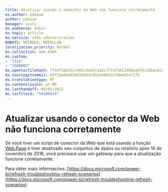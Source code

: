 ```yaml
---
title: Atualizar usando o conector da Web não funciona corretamente
ms.author: pebaum
author: pebaum
manager: scotv
ms.audience: Admin
ms.topic: article
ms.service: o365-administration
ROBOTS: NOINDEX, NOFOLLOW
localization_priority: Normal
ms.collection: Adm_O365
ms.custom:
- "1316"
- "2500002"
ms.openlocfilehash: ff44f18e55cc905c4e65fa18c777af3812409ea6f6c26bacb24a7758c2749b5a
ms.sourcegitcommit: b5f7da89a650d2915dc652449623c78be6247175
ms.translationtype: MT
ms.contentlocale: pt-BR
ms.lasthandoff: 08/05/2021
ms.locfileid: "54106024"
---
```

# <a name="refresh-using-web-connector-doesnt-work-properly"></a>Atualizar usando o conector da Web não funciona corretamente

Se você tiver um script de conector da Web que está usando a função [Web.Page](https://msdn.microsoft.com/library/mt260924.aspx) e tiver atualizado seu conjuntos de dados ou relatório após 18 de novembro de 2016, você precisará usar um gateway para que a atualização funcione corretamente.

Para obter mais informações: [https://docs.microsoft.com/power-bi/refresh-troubleshooting-refresh-scenarios](https://docs.microsoft.com/power-bi/refresh-troubleshooting-refresh-scenarios)
